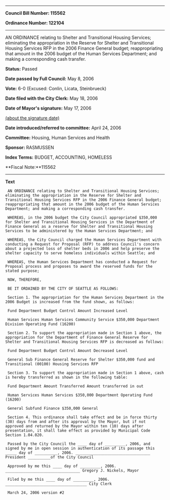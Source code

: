 

********

**Council Bill Number: 115562**
   
**Ordinance Number: 122104**
********

 AN ORDINANCE relating to Shelter and Transitional Housing Services; eliminating the appropriation in the Reserve for Shelter and Transitional Housing Services RFP in the 2006 Finance General budget; reappropriating that amount in the 2006 budget of the Human Services Department; and making a corresponding cash transfer.

**Status:** Passed
   
**Date passed by Full Council:** May 8, 2006
   
**Vote:** 6-0 (Excused: Conlin, Licata, Steinbrueck)
   
**Date filed with the City Clerk:** May 18, 2006
   
**Date of Mayor's signature:** May 17, 2006
   
[(about the signature date)](/~public/approvaldate.htm)
   
   
   
**Date introduced/referred to committee:** April 24, 2006
   
**Committee:** Housing, Human Services and Health
   
**Sponsor:** RASMUSSEN
   
   
**Index Terms:** BUDGET, ACCOUNTING, HOMELESS

**Fiscal Note:**115562

********

**Text**
   
```
 AN ORDINANCE relating to Shelter and Transitional Housing Services; eliminating the appropriation in the Reserve for Shelter and Transitional Housing Services RFP in the 2006 Finance General budget; reappropriating that amount in the 2006 budget of the Human Services Department; and making a corresponding cash transfer.

 WHEREAS, in the 2006 budget the City Council appropriated $350,000 for Shelter and Transitional Housing Services in the Department of Finance General as a reserve for Shelter and Transitional Housing Services to be administered by the Human Services Department; and

 WHEREAS, the City Council charged the Human Services Department with conducting a Request for Proposal (RFP) to address Council's concern about a projected loss of shelter beds in 2006 and help preserve the shelter capacity to serve homeless individuals within Seattle; and

 WHEREAS, the Human Services Department has conducted a Request for Proposal process and proposes to award the reserved funds for the stated purpose;

 NOW, THEREFORE,

 BE IT ORDAINED BY THE CITY OF SEATTLE AS FOLLOWS:

 Section 1. The appropriation for the Human Services Department in the 2006 Budget is increased from the fund shown, as follows:

 Fund Department Budget Control Amount Increased Level

 Human Services Human Services Community Service $350,000 Department Division Operating Fund (16200)

 Section 2. To support the appropriation made in Section 1 above, the appropriation for the Department of Finance General Reserve for Shelter and Transitional Housing Services RFP is decreased as follows:

 Fund Department Budget Control Amount Decreased Level

 General Sub Finance General Reserve for Shelter $350,000 fund and Transitional (00100) Housing Services RFP

 Section 3. To support the appropriation made in Section 1 above, cash is hereby transferred as shown in the following table:

 Fund Department Amount Transferred Amount transferred in out

 Human Services Human Services $350,000 Department Operating Fund (16200)

 General Subfund Finance $350,000 General

 Section 4. This ordinance shall take effect and be in force thirty (30) days from and after its approval by the Mayor, but if not approved and returned by the Mayor within ten (10) days after presentation, it shall take effect as provided by Municipal Code Section 1.04.020.

 Passed by the City Council the ____ day of _________, 2006, and signed by me in open session in authentication of its passage this _____ day of __________, 2006. _________________________________ President __________of the City Council

 Approved by me this ____ day of _________, 2006. _________________________________ Gregory J. Nickels, Mayor

 Filed by me this ____ day of _________, 2006. ____________________________________ City Clerk

 March 24, 2006 version #2

```

